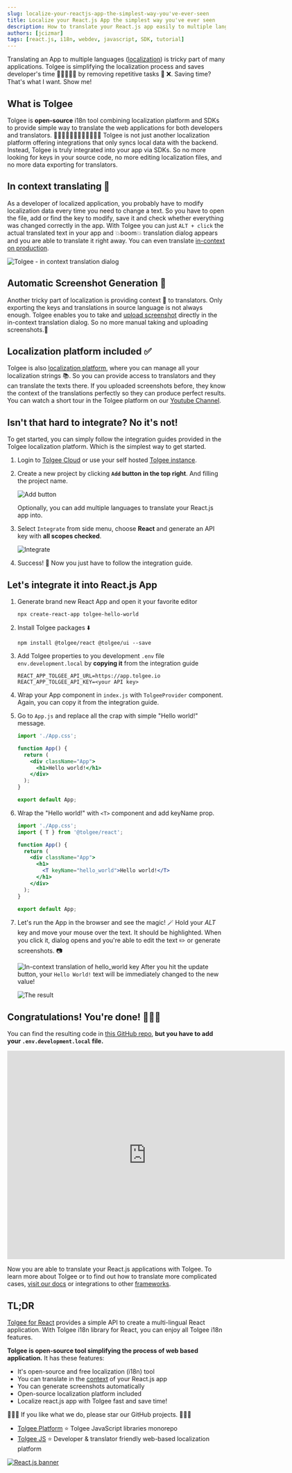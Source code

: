 ```yaml
---
slug: localize-your-reactjs-app-the-simplest-way-you've-ever-seen
title: Localize your React.js App the simplest way you've ever seen
description: How to translate your React.js app easily to multiple languages with open-source tool Tolgee. Save developer’s time and remove repetitive tasks.
authors: [jcizmar]
tags: [react.js, i18n, webdev, javascript, SDK, tutorial]
---
```


Translating an App to multiple languages ([localization](/blog/localization-basics-S01E01)) is tricky part of many applications. Tolgee is simplifying the localization process and saves developer's time 👨‍💻👩🏻‍💻 by removing repetitive tasks 🔁 ❌. Saving time? That's what I want. Show me!

<!--truncate-->

## What is Tolgee

Tolgee is **open-source** i18n tool combining localization platform and SDKs to provide simple way to translate the web applications for both developers and translators. 👨‍💻👩🏻‍💻🧖🏼👩🏻‍💻🧖🏼 Tolgee is not just another localization platform offering integrations that only syncs local data with the backend. Instead, Tolgee is truly integrated into your app via SDKs. So no more looking for keys in your source code, no more editing localization files, and no more data exporting for translators.

## In context translating 📖

As a developer of localized application, you probably have to modify localization data every time you need to change a text. So you have to open the file, add or find the key to modify, save it and check whether everything was changed correctly in the app. With Tolgee you can just `ALT + click` the actual translated text in your app and 💥boom💥 translation dialog appears and you are able to translate it right away. You can even translate [in-context on production](https://tolgee.io/blog/in-context-production).

![Tolgee - in context translation dialog](https://dev-to-uploads.s3.amazonaws.com/uploads/articles/43135o8bo4w65qw868kc.png)

## Automatic Screenshot Generation 📸

Another tricky part of localization is providing context 📖 to translators. Only exporting the keys and translations in source language is not always enough. Tolgee enables you to take and [upload screenshot](https://tolgee.io/js-sdk/#automated-screenshots-generation) directly in the in-context translation dialog. So no more manual taking and uploading screenshots.🌄

## Localization platform included ✅

Tolgee is also [localization platform](https://tolgee.io/platform), where you can manage all your localization strings 📚. So you can provide access to translators and they can translate the texts there. If you uploaded screenshots before, they know the context of the translations perfectly so they can produce perfect results. You can watch a short tour in the Tolgee platform on our [Youtube Channel](https://youtu.be/D2g7ly77st4).

## Isn't that hard to integrate? No it's not!

To get started, you can simply follow the integration guides provided in the Tolgee localization platform. Which is the simplest way to get started.

1. Login to [Tolgee Cloud](https://app.tolgee.io) or use your self hosted [Tolgee instance](https://tolgee.io/platform/self_hosting/running_with_docker).

2. Create a new project by clicking **`Add` button in the top right**. And filling the project name.

   ![Add button](https://dev-to-uploads.s3.amazonaws.com/uploads/articles/3993x5vuqmrfqbvz6lov.png)

   Optionally, you can add multiple languages to translate your React.js app into.

3. Select `Integrate` from side menu, choose **React** and generate an API key with **all scopes checked**.

   ![Integrate](/img/blog/integrate.png)

4. Success! 🎉 Now you just have to follow the integration guide.

## Let's integrate it into React.js App

1.  Generate brand new React App and open it your favorite editor

        npx create-react-app tolgee-hello-world

2.  Install Tolgee packages ⬇️

        npm install @tolgee/react @tolgee/ui --save

3.  Add Tolgee properties to you development `.env` file `env.development.local` by **copying it** from the integration guide

        REACT_APP_TOLGEE_API_URL=https://app.tolgee.io
        REACT_APP_TOLGEE_API_KEY=<your API key>

4.  Wrap your App component in `index.js` with `TolgeeProvider` component. Again, you can copy it from the integration guide.

5.  Go to `App.js` and replace all the crap with simple "Hello world!" message.

    ```jsx
    import './App.css';

    function App() {
      return (
        <div className="App">
          <h1>Hello world!</h1>
        </div>
      );
    }

    export default App;
    ```

6.  Wrap the "Hello world!" with `<T>` component and add keyName prop.

    ```jsx
    import './App.css';
    import { T } from '@tolgee/react';

    function App() {
      return (
        <div className="App">
          <h1>
            <T keyName="hello_world">Hello world!</T>
          </h1>
        </div>
      );
    }

    export default App;
    ```

7.  Let's run the App in the browser and see the magic! 🪄 Hold your _ALT_ key and move your mouse over the text. It should be highlighted. When you click it, dialog opens and you're able to edit the text ✏️ or generate screenshots. 📷

    ![In-context translation of hello_world key](https://dev-to-uploads.s3.amazonaws.com/uploads/articles/vz4o6exaqanlxcm6ruft.png)
    After you hit the update button, your `Hello World!` text will be immediately changed to the new value!

    ![The result](https://dev-to-uploads.s3.amazonaws.com/uploads/articles/wqd1z1v4ubq0oxfuhmz1.png)

## Congratulations! You're done! 🎉🎉🎉

You can find the resulting code in [this GitHub repo](https://github.com/JanCizmar/tolgee-react-hello-world), **but you have to add your `.env.development.local` file.**

<iframe
    width="640"
    height="480"
    src="https://www.youtube.com/embed/VURUvwA5aig"
    frameborder="0"
    allow="autoplay; encrypted-media"
    allowfullscreen
>
</iframe>

Now you are able to translate your React.js applications with Tolgee. To learn more about Tolgee or to find out how to translate more complicated cases, [visit our docs](https://tolgee.io) or integrations to other [frameworks](https://tolgee.io/integrations).

## TL;DR

[Tolgee for React](https://tolgee.io/integrations/react) provides a simple API to create a multi-lingual React application. With Tolgee i18n library for React, you can enjoy all Tolgee i18n features.

**Tolgee is open-source tool simplifying the process of web based application.** It has these features:

- It's open-source and free localization (i18n) tool
- You can translate in the [context](/features/dev-tools) of your React.js app
- You can generate screenshots automatically
- Open-source localization platform included
- Localize react.js app with Tolgee fast and save time!

🙏🙏🙏 If you like what we do, please star our GitHub projects. 🙏🙏🙏

- [Tolgee Platform](https://github.com/tolgee/server) ⭐ Tolgee JavaScript libraries monorepo
- [Tolgee JS](https://github.com/tolgee/tolgee-js) ⭐ Developer & translator friendly web-based localization platform

[![React.js banner](/img/blog/blog-banners/banner-react.webp)](https://app.tolgee.io/sign_up)
